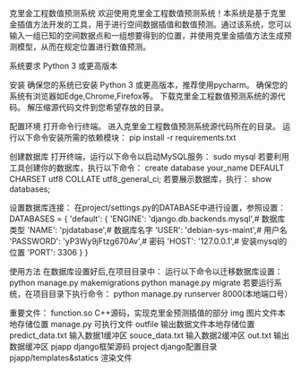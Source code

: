 
克里金工程数值预测系统
欢迎使用克里金工程数值预测系统！本系统是基于克里金插值方法开发的工具，用于进行空间数据插值和数值预测。通过该系统，您可以输入一组已知的空间数据点和一组想要得到的位置，并使用克里金插值方法生成预测模型，从而在规定位置进行数值预测。

系统要求
Python 3 或更高版本

安装
确保您的系统已安装 Python 3 或更高版本，推荐使用pycharm。
确保您的系统有浏览器如Edge,Chrome,Firefox等。
下载克里金工程数值预测系统的源代码。
解压缩源代码文件到您希望存放的目录。

配置环境
打开命令行终端。
进入克里金工程数值预测系统源代码所在的目录。
运行以下命令安装所需的依赖模块：
pip install -r requirements.txt

创建数据库
打开终端，运行以下命令以启动MySQL服务：
sudo mysql
若要利用工具创建你的数据库，执行以下命令：
create database your_name DEFAULT CHARSET utf8 COLLATE utf8_general_ci;
若要展示数据库，执行：
show databases;

设置数据库连接：
在project/settings.py的DATABASE中进行设置，参照设置：
DATABASES = {
    'default': {
        'ENGINE': 'django.db.backends.mysql',# 数据库类型
        'NAME': 'pjdatabase',# 数据库名字
        'USER': 'debian-sys-maint',# 用户名
        'PASSWORD': 'yP3Wy9jFtzg670Av',# 密码
        'HOST': '127.0.0.1',# 安装mysql的位置
        'PORT': 3306
    }
}

使用方法
在数据库设置好后,在项目目录中：
运行以下命令以迁移数据库设置：
python manage.py makemigrations
python manage.py migrate
若要运行系统，在项目目录下执行命令：
python manage.py runserver 8000(本地端口号）

重要文件：
function.so C++源码，实现克里金预测插值的部分
img 图片文件本地存储位置
manage.py 可执行文件
outfile 输出数据文件本地存储位置
predict_data.txt 输入数据1缓冲区
souce_data.txt 输入数据2缓冲区
out.txt 输出数据缓冲区
pjapp django框架源码
project django配置目录
pjapp/templates&statics 渲染文件
